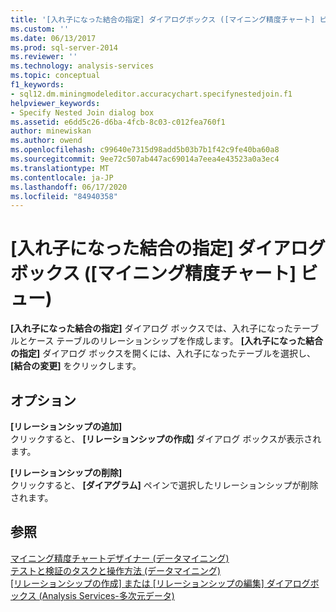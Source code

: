 ```yaml
---
title: '[入れ子になった結合の指定] ダイアログボックス ([マイニング精度チャート] ビュー)Microsoft Docs'
ms.custom: ''
ms.date: 06/13/2017
ms.prod: sql-server-2014
ms.reviewer: ''
ms.technology: analysis-services
ms.topic: conceptual
f1_keywords:
- sql12.dm.miningmodeleditor.accuracychart.specifynestedjoin.f1
helpviewer_keywords:
- Specify Nested Join dialog box
ms.assetid: e6dd5c26-d6ba-4fcb-8c03-c012fea760f1
author: minewiskan
ms.author: owend
ms.openlocfilehash: c99640e7315d98add5b03b7b1f42c9fe40ba60a8
ms.sourcegitcommit: 9ee72c507ab447ac69014a7eea4e43523a0a3ec4
ms.translationtype: MT
ms.contentlocale: ja-JP
ms.lasthandoff: 06/17/2020
ms.locfileid: "84940358"
---
```

# <a name="specify-nested-join-dialog-box-mining-accuracy-chart-view"></a>[入れ子になった結合の指定] ダイアログ ボックス ([マイニング精度チャート] ビュー)
  **[入れ子になった結合の指定]** ダイアログ ボックスでは、入れ子になったテーブルとケース テーブルのリレーションシップを作成します。 **[入れ子になった結合の指定]** ダイアログ ボックスを開くには、入れ子になったテーブルを選択し、 **[結合の変更]** をクリックします。  
  
## <a name="options"></a>オプション  
 **[リレーションシップの追加]**  
 クリックすると、 **[リレーションシップの作成]** ダイアログ ボックスが表示されます。  
  
 **[リレーションシップの削除]**  
 クリックすると、 **[ダイアグラム]** ペインで選択したリレーションシップが削除されます。  
  
## <a name="see-also"></a>参照  
 [マイニング精度チャートデザイナー &#40;データマイニング&#41;](mining-accuracy-chart-designer-data-mining.md)   
 [テストと検証のタスクと操作方法 &#40;データマイニング&#41;](data-mining/testing-and-validation-tasks-and-how-tos-data-mining.md)   
 [[リレーションシップの作成] または [リレーションシップの編集] ダイアログボックス &#40;Analysis Services-多次元データ&#41;](create-or-edit-relationship-dialog-box-analysis-services-multidimensional-data.md)  
  
  
